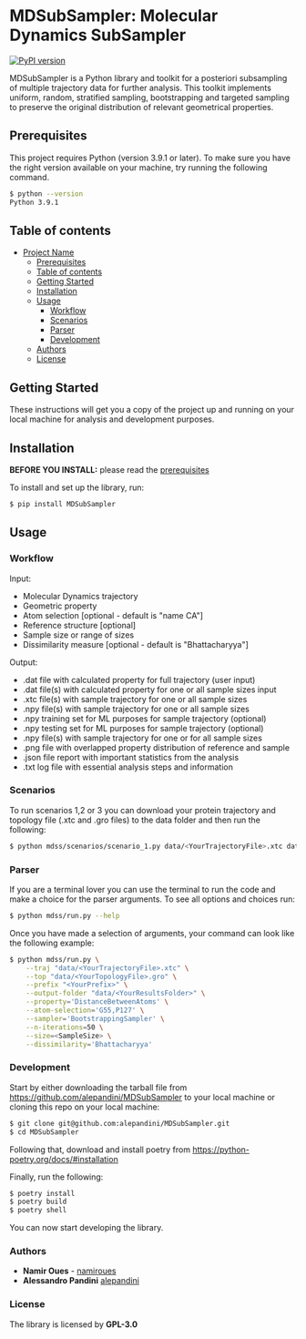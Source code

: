 # MDSubSampler: Molecular Dynamics SubSampler

[![PyPI version](https://badge.fury.io/py/mdsubsampler.svg)](https://badge.fury.io/py/mdsubsampler)

MDSubSampler is a Python library and toolkit for a posteriori subsampling of multiple trajectory data for further analysis. This toolkit implements uniform, random, stratified sampling, bootstrapping and targeted sampling to preserve the original distribution of relevant geometrical properties.

## Prerequisites

This project requires Python (version 3.9.1 or later). To make sure you have the right version available on your machine, try running the following command. 

```sh
$ python --version
Python 3.9.1
```

## Table of contents

- [Project Name](#project-name)
  - [Prerequisites](#prerequisites)
  - [Table of contents](#table-of-contents)
  - [Getting Started](#getting-started)
  - [Installation](#installation)
  - [Usage](#usage)
    - [Workflow](#workflow)
    - [Scenarios](#scenarios)
    - [Parser](#parser)
    - [Development](#development)
  - [Authors](#authors)
  - [License](#license)

## Getting Started

These instructions will get you a copy of the project up and running on your local machine for analysis and development purposes. 

## Installation

**BEFORE YOU INSTALL:** please read the [prerequisites](#prerequisites)

To install and set up the library, run:

```sh
$ pip install MDSubSampler
```

## Usage 

### Workflow

Input:
- Molecular Dynamics trajectory 
- Geometric property
- Atom selection [optional - default is "name CA"]
- Reference structure [optional] 
- Sample size or range of sizes
- Dissimilarity measure [optional - default is "Bhattacharyya"]

Output:
- .dat file with calculated property for full trajectory (user input)
- .dat file(s) with calculated property for one or all sample sizes input
- .xtc file(s) with sample trajectory for one or all sample sizes
- .npy file(s) with sample trajectory for one or all sample sizes 
- .npy training set for ML purposes for sample trajectory (optional)
- .npy testing set for ML purposes for sample trajectory (optional)
- .npy file(s) with sample trajectory for one or for all sample sizes 
- .png file with overlapped property distribution of reference and sample
- .json file report with important statistics from the analysis
- .txt log file with essential analysis steps and information

### Scenarios

To run scenarios 1,2 or 3 you can download your protein trajectory and topology file (.xtc and .gro files) to the data folder and then run the following:

```sh
$ python mdss/scenarios/scenario_1.py data/<YourTrajectoryFile>.xtc data/<YourTopologyfile>.gro <YourPrefix>
```

### Parser

If you are a terminal lover you can use the terminal to run the code and make a choice for the parser arguments. To see all options and choices run:

```sh
$ python mdss/run.py --help
```
Once you have made a selection of arguments, your command can look like the following example:

```sh
$ python mdss/run.py \
    --traj "data/<YourTrajectoryFile>.xtc" \
    --top "data/<YourTopologyFile>.gro" \
    --prefix "<YourPrefix>" \
    --output-folder "data/<YourResultsFolder>" \
    --property='DistanceBetweenAtoms' \
    --atom-selection='G55,P127' \
    --sampler='BootstrappingSampler' \
    --n-iterations=50 \
    --size=<SampleSize> \
    --dissimilarity='Bhattacharyya'
```

### Development

Start by either downloading the tarball file from https://github.com/alepandini/MDSubSampler to your local machine or cloning this repo on your local machine:

```sh
$ git clone git@github.com:alepandini/MDSubSampler.git
$ cd MDSubSampler
```

Following that, download and install poetry from https://python-poetry.org/docs/#installation


Finally, run the following:

```sh
$ poetry install
$ poetry build
$ poetry shell
```
You can now start developing the library.

### Authors

* **Namir Oues** - [namiroues](https://github.com/namiroues)
* **Alessandro Pandini** [alepandini](https://github.com/alepandini)

### License

The library is licensed by **GPL-3.0**
